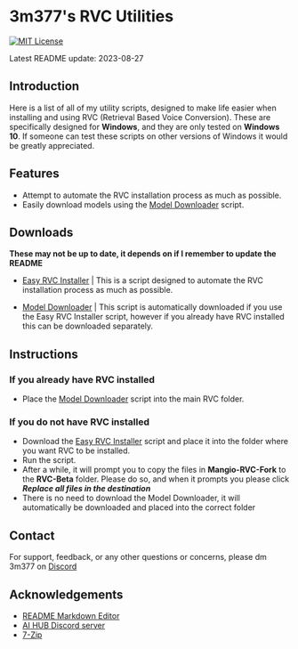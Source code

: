 # 3m377's RVC Utilities
[![MIT License](https://img.shields.io/badge/License-MIT-yellow.svg)](https://en.wikipedia.org/wiki/MIT_License)

Latest README update: 2023-08-27

## Introduction
Here is a list of all of my utility scripts, designed to make life easier when installing and using RVC (Retrieval Based Voice Conversion). These are specifically designed for **Windows**, and they are only tested on **Windows 10**. If someone can test these scripts on other versions of Windows it would be greatly appreciated.
## Features

- Attempt to automate the RVC installation process as much as possible.
- Easily download models using the [Model Downloader](https://cdn.discordapp.com/attachments/1045962672300109874/1145192195914203187/downloadmodel.bat) script.
## Downloads
**These may not be up to date, it depends on if I remember to update the README**

- [Easy RVC Installer](https://cdn.discordapp.com/attachments/1045962672300109874/1145192196237180949/easy-install-rvc.bat) | This is a script designed to automate the RVC installation process as much as possible.

- [Model Downloader](https://cdn.discordapp.com/attachments/1045962672300109874/1145192195914203187/downloadmodel.bat) | This script is automatically downloaded if you use the Easy RVC Installer script, however if you already have RVC installed this can be downloaded separately.
## Instructions

### If you already have RVC installed
- Place the [Model Downloader](https://cdn.discordapp.com/attachments/1045962672300109874/1145192195914203187/downloadmodel.bat) script into the main RVC folder.

### If you do not have RVC installed
- Download the [Easy RVC Installer](https://cdn.discordapp.com/attachments/1045962672300109874/1145192196237180949/easy-install-rvc.bat) script and place it into the folder where you want RVC to be installed.
- Run the script.
- After a while, it will prompt you to copy the files in **Mangio-RVC-Fork** to the **RVC-Beta** folder. Please do so, and when it prompts you please click ***Replace all files in the destination***
- There is no need to download the Model Downloader, it will automatically be downloaded and placed into the correct folder
## Contact

For support, feedback, or any other questions or concerns, please dm 3m377 on [Discord](https://discord.com)
## Acknowledgements

- [README Markdown Editor](https://readme.so/)
- [AI HUB Discord server](https://discord.com/invite/aihub/)
- [7-Zip](https://www.7-zip.org)
